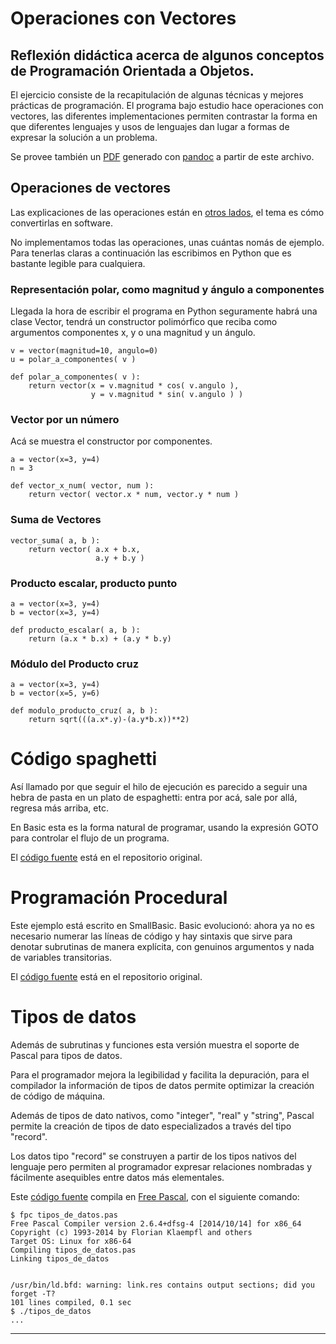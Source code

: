 # Operaciones con Vectores

## Reflexión didáctica acerca de algunos conceptos de Programación Orientada a Objetos.

El ejercicio consiste de la recapitulación de algunas técnicas y
mejores prácticas de programación. El programa bajo estudio hace
operaciones con vectores, las diferentes implementaciones permiten
contrastar la forma en que diferentes lenguajes y usos de lenguajes
dan lugar a formas de expresar la solución a un problema.

Se provee también un [PDF](oo_recap.pdf) generado con
[pandoc](http://pandoc.org) a partir de este archivo.


## Operaciones de vectores

Las explicaciones de las operaciones están en [otros
lados](https://es.wikipedia.org/wiki/Vector), el tema es cómo
convertirlas en software.

No implementamos todas las operaciones, unas cuántas nomás de ejemplo.
Para tenerlas claras a continuación las escribimos en Python que es
bastante legible para cualquiera.

### Representación polar, como magnitud y ángulo a componentes

Llegada la hora de escribir el programa en Python seguramente habrá
una clase Vector, tendrá un constructor polimórfico que reciba como
argumentos componentes x, y o una magnitud y un ángulo.

    v = vector(magnitud=10, angulo=0)
    u = polar_a_componentes( v )
    
    def polar_a_componentes( v ):
        return vector(x = v.magnitud * cos( v.angulo ),
                      y = v.magnitud * sin( v.angulo ) )


### Vector por un número

Acá se muestra el constructor por componentes.

    a = vector(x=3, y=4)
    n = 3
    
    def vector_x_num( vector, num ):
        return vector( vector.x * num, vector.y * num )


### Suma de Vectores

    vector_suma( a, b ):
        return vector( a.x + b.x,
                       a.y + b.y )



### Producto escalar, producto punto

    a = vector(x=3, y=4)
    b = vector(x=3, y=4)
    
    def producto_escalar( a, b ):
        return (a.x * b.x) + (a.y * b.y)


### Módulo del Producto cruz

    a = vector(x=3, y=4)
    b = vector(x=5, y=6)
    
    def modulo_producto_cruz( a, b ):
        return sqrt(((a.x*.y)-(a.y*b.x))**2)



# Código spaghetti

Así llamado por que seguir el hilo de ejecución es parecido a seguir
una hebra de pasta en un plato de espaghetti: entra por acá, sale por
allá, regresa más arriba, etc.

En Basic esta es la forma natural de programar, usando la expresión
GOTO para controlar el flujo de un programa.

El [código fuente](https://github.com/rgarcia-herrera/vectores/blob/master/spaghetti.bas)
está en el repositorio original.


# Programación Procedural

Este ejemplo está escrito en SmallBasic. Basic evolucionó: ahora ya no
es necesario numerar las líneas de código y hay sintaxis que sirve
para denotar subrutinas de manera explícita, con genuinos argumentos y
nada de variables transitorias.

El [código fuente](https://github.com/rgarcia-herrera/vectores/blob/master/procedural.bas)
está en el repositorio original.



# Tipos de datos

Además de subrutinas y funciones esta versión muestra el
soporte de Pascal para tipos de datos.

Para el programador mejora la legibilidad y facilita la depuración,
para el compilador la información de tipos de datos permite optimizar
la creación de código de máquina.

Además de tipos de dato nativos, como "integer", "real" y "string",
Pascal permite la creación de tipos de dato especializados a través
del tipo "record".

Los datos tipo "record" se construyen a partir de los tipos nativos
del lenguaje pero permiten al programador expresar relaciones
nombradas y fácilmente asequibles entre datos más elementales.

Este [código fuente](https://github.com/rgarcia-herrera/vectores/blob/master/tipos_de_datos.pas)
compila en [Free Pascal](http://freepascal.org), con el siguiente
comando:

    $ fpc tipos_de_datos.pas
    Free Pascal Compiler version 2.6.4+dfsg-4 [2014/10/14] for x86_64
    Copyright (c) 1993-2014 by Florian Klaempfl and others
    Target OS: Linux for x86-64
    Compiling tipos_de_datos.pas
    Linking tipos_de_datos
    
    
    /usr/bin/ld.bfd: warning: link.res contains output sections; did you forget -T?
    101 lines compiled, 0.1 sec 
    $ ./tipos_de_datos
    ...
    
----

